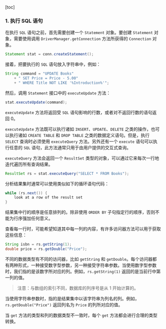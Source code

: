 [toc]

### 1. 执行 SQL 语句

在执行 `SQL` 语句之前，首先需要创建一个 `Statement` 对象。要创建 `Statement` 对象，需要使用调用 `DriverManager.getConnection` 方法所获得的 `Connection` 对象。

```java
Statement stat = conn.createStatement();
```

接着，把要执行的 `SQL` 语句放入字符串中，例如：

```java
String command = "UPDATE Books"
    + " SET Price = Price - 5.00"
    + " WHERE Title NOT LIKE '%Introduction%'";
```

然后，调用 `Statement` 接口中的 `executeUpdate` 方法：

```java
stat.executeUpdate(command);
```

 `executeUpdate` 方法将返回受 `SQL` 语句影响的行数，或者对不返回行数的语句返回 0。

`executeUpdate` 方法既可以执行诸如 `INSERT`、`UPDATE`、`DELETE` 之类的操作，也可以执行诸如 `CREATE TABLE` 和 `DROP TABLE` 之类的数据定义语句。但是，执行 `SELECT` 查询时必须使用 `executeQuery` 方法。另外还有一个 `execute` 语句可以执行任意的 `SQL` 语句，此方法通常只用于由用户提供的交互式查询。

`executeQuery` 方法会返回一个 `ResultSet` 类型的对象，可以通过它来每次一行地迭代遍历所有查询结果。

```java
ResultSet rs = stat.executeQuery("SELECT * FROM Books");
```

分析结果集时通常可以使用类似如下的循环语句代码：

```java
while (rs.next()) {
    look at a row of the result set
}
```

结果集中行的顺序是任意排列的。除非使用 `ORDER BY` 子句指定行的顺序，否则不能为行序强加任何意义。

查看每一行时，可能希望知道其中每一列的内容，有许多访问器方法可以用于获取这些信息：

```java
String isbn = rs.getString(1);
double price = rs.getDouble("Price");
```

不同的数据类型有不同的访问器，比如 `getString` 和 `getDouble`。每个访问器都有两种形式，一种接受数字型参数，另一种接受字符串参数。当使用数字型参数时，我们指的是该数字所对应的列。例如，`rs.getString(1)` 返回的是当前行中第一列的值。

> 注意：与数组的索引不同，数据库的列序号是从 1 开始计算的。

当使用字符串参数时，指的是结果集中以该字符串为列名的列。例如，`rs.getDouble("Price")` 返回列名为 `Price` 的列所对应的值。

当 `get` 方法的类型和列的数据类型不一致时，每个 `get` 方法都会进行合理的类型转换。

